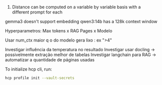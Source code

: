 
1. Distance can be computed on a variable by variable basis with a different prompt for each

gemma3 doesn't support embedding
qwen3:14b has a 128k context window

Hyperparametros: Max tokens x RAG Pages x Modelo

Usar num_ctx maior q o do modelo gera lixo : ex ">4"

Investigar influência da temperatura no resultado
Investigar usar docling -> possivelmente extração melhor de tabelas
Investigar langchain para RAG -> automatizar a quantidade de páginas usadas

To initialize hcp cli, run:

```sh
hcp profile init --vault-secrets
```
